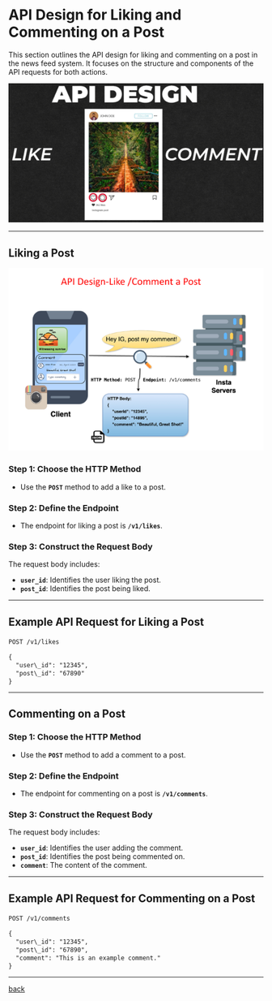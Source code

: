 # **API Design for Liking and Commenting on a Post**

This section outlines the API design for liking and commenting on a post in the news feed system. It focuses on the structure and components of the API requests for both actions.

![05.png](img/05.png)

---


## **Liking a Post**

![06.png](img/06.png)

### **Step 1: Choose the HTTP Method**

* Use the **`POST`** method to add a like to a post.

### **Step 2: Define the Endpoint**

* The endpoint for liking a post is **`/v1/likes`**.

### **Step 3: Construct the Request Body**

The request body includes:

* **`user_id`**: Identifies the user liking the post.  
* **`post_id`**: Identifies the post being liked.

---

## **Example API Request for Liking a Post**

`POST /v1/likes`

```
{  
  "user\_id": "12345",  
  "post\_id": "67890"  
}
```

---

## **Commenting on a Post**

### **Step 1: Choose the HTTP Method**

* Use the **`POST`** method to add a comment to a post.

### **Step 2: Define the Endpoint**

* The endpoint for commenting on a post is **`/v1/comments`**.

### **Step 3: Construct the Request Body**

The request body includes:

* **`user_id`**: Identifies the user adding the comment.  
* **`post_id`**: Identifies the post being commented on.  
* **`comment`**: The content of the comment.

---

## **Example API Request for Commenting on a Post**

`POST /v1/comments` 

```
{  
  "user\_id": "12345",  
  "post\_id": "67890",  
  "comment": "This is an example comment."  
}
```
---

[back](../README.md)